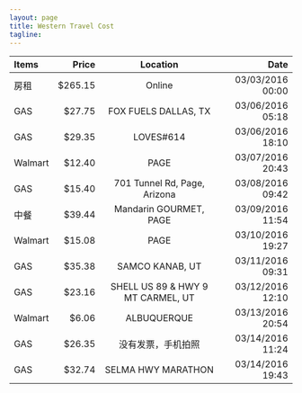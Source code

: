 ```yaml
---
layout: page
title: Western Travel Cost
tagline:
---
```



| Items          | Price         | Location | Date  |
| :------------- | -------------:| :-----:  | -----:|
| 房租           | $265.15       | Online   | 03/03/2016 00:00 |
| GAS            |  $27.75       |  FOX FUELS DALLAS, TX  | 03/06/2016 05:18 |
| GAS            |  $29.35       |  LOVES#614  | 03/06/2016 18:10 |
| Walmart        |  $12.40        |  PAGE  | 03/07/2016 20:43 |
| GAS            |  $15.40       |  701 Tunnel Rd, Page, Arizona | 03/08/2016 09:42 |
| 中餐           |  $39.44       |  Mandarin GOURMET, PAGE  | 03/09/2016 11:54 |
| Walmart        |  $15.08        |  PAGE  | 03/10/2016 19:27 |
| GAS            |  $35.38       |  SAMCO KANAB, UT | 03/11/2016 09:31 |
| GAS            |  $23.16       |  SHELL US 89 & HWY 9 MT CARMEL, UT | 03/12/2016 12:10 |
| Walmart        |  $6.06        |  ALBUQUERQUE  | 03/13/2016 20:54 |
| GAS            |  $26.35       |  没有发票，手机拍照 | 03/14/2016 11:24  |
| GAS            |  $32.74       |  SELMA HWY MARATHON | 03/14/2016 19:43  |


